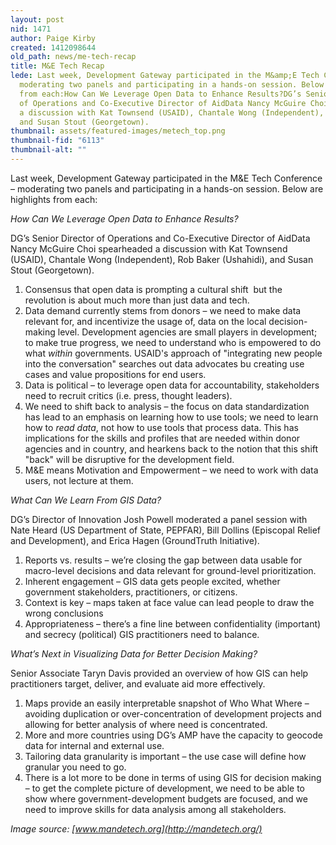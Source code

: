 ```yaml
---
layout: post
nid: 1471
author: Paige Kirby
created: 1412098644
old_path: news/me-tech-recap
title: M&E Tech Recap
lede: Last week, Development Gateway participated in the M&amp;E Tech Conference –
  moderating two panels and participating in a hands-on session. Below are highlights
  from each:How Can We Leverage Open Data to Enhance Results?DG’s Senior Director
  of Operations and Co-Executive Director of AidData Nancy McGuire Choi spearheaded
  a discussion with Kat Townsend (USAID), Chantale Wong (Independent), Rob Baker (Ushahidi),
  and Susan Stout (Georgetown).
thumbnail: assets/featured-images/metech_top.png
thumbnail-fid: "6113"
thumbnail-alt: ""
---
```


Last week, Development Gateway participated in the M&E Tech Conference – moderating two panels and participating in a hands-on session. Below are highlights from each:

*How Can We Leverage Open Data to Enhance Results?*

DG’s Senior Director of Operations and Co-Executive Director of AidData Nancy McGuire Choi spearheaded a discussion with Kat Townsend (USAID), Chantale Wong (Independent), Rob Baker (Ushahidi), and Susan Stout (Georgetown).

1. Consensus that open data is prompting a cultural shift  but the revolution is about much more than just data and tech.  
2. Data demand currently stems from donors – we need to make data relevant for, and incentivize the usage of, data on the local decision-making level. Development agencies are small players in development; to make true progress, we need to understand who is empowered to do what *within* governments. USAID's approach of "integrating new people into the conversation" searches out data advocates bu creating use cases and value propositions for end users.
3. Data is political – to leverage open data for accountability, stakeholders need to recruit critics (i.e. press, thought leaders).
4. We need to shift back to analysis – the focus on data standardization has lead to an emphasis on learning how to use tools; we need to learn how to *read data*, not how to use tools that process data. This has implications for the skills and profiles that are needed within donor agencies and in country, and hearkens back to the notion that this shift "back" will be disruptive for the development field.
5. M&E means Motivation and Empowerment – we need to work with data users, not lecture at them.

*What Can We Learn From GIS Data?*

DG’s Director of Innovation Josh Powell moderated a panel session with Nate Heard (US Department of State, PEPFAR), Bill Dollins (Episcopal Relief and Development), and Erica Hagen (GroundTruth Initiative).

1. Reports vs. results – we’re closing the gap between data usable for macro-level decisions and data relevant for ground-level prioritization.
2. Inherent engagement – GIS data gets people excited, whether government stakeholders, practitioners, or citizens.
3. Context is key – maps taken at face value can lead people to draw the wrong conclusions
4. Appropriateness – there’s a fine line between confidentiality (important) and secrecy (political) GIS practitioners need to balance.

*What’s Next in Visualizing Data for Better Decision Making?*

Senior Associate Taryn Davis provided an overview of how GIS can help practitioners target, deliver, and evaluate aid more effectively.

1. Maps provide an easily interpretable snapshot of Who What Where – avoiding duplication or over-concentration of development projects and allowing for better analysis of where need is concentrated.
2. More and more countries using DG’s AMP have the capacity to geocode data for internal and external use.
3. Tailoring data granularity is important – the use case will define how granular you need to go.
4. There is a lot more to be done in terms of using GIS for decision making – to get the complete picture of development, we need to be able to show where government-development budgets are focused, and we need to improve skills for data analysis among all stakeholders.

*Image source: [www.mandetech.org](http://mandetech.org/)*

